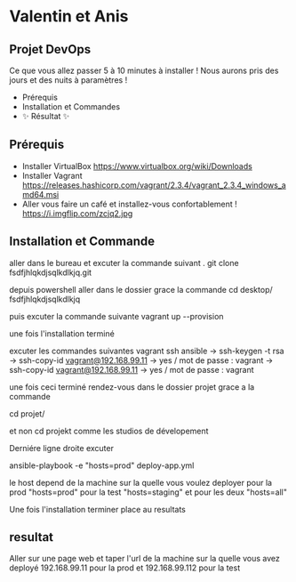 # Valentin et Anis
## Projet DevOps

Ce que vous allez passer 5 à 10 minutes à installer !
Nous aurons pris des jours et des nuits à paramètres !

- Prérequis 
- Installation et Commandes 
- ✨ Résultat  ✨

## Prérequis

- Installer VirtualBox 
    https://www.virtualbox.org/wiki/Downloads
- Installer Vagrant 
    https://releases.hashicorp.com/vagrant/2.3.4/vagrant_2.3.4_windows_amd64.msi
- Aller vous faire un café et installez-vous confortablement !
    https://i.imgflip.com/zcjq2.jpg

## Installation et Commande 
aller dans le bureau et excuter la commande suivant .
git clone fsdfjhlqkdjsqlkdlkjq.git

depuis powershell aller dans le dossier grace la commande 
cd desktop/ fsdfjhlqkdjsqlkdlkjq

puis excuter la commande suivante 
vagrant up --provision


une fois l'installation terminé

excuter les commandes suivantes 
vagrant ssh ansible ->
ssh-keygen -t rsa ->
ssh-copy-id vagrant@192.168.99.11 ->
yes / mot de passe : vagrant ->
ssh-copy-id vagrant@192.168.99.11 ->
yes / mot de passe : vagrant 


une fois ceci terminé rendez-vous dans le dossier projet grace a la commande

cd projet/

et non cd projekt comme les studios de dévelopement 

Derniére ligne droite excuter 

ansible-playbook -e "hosts=prod" deploy-app.yml


le host depend de la machine sur la quelle vous voulez deployer 
pour la prod "hosts=prod" pour la test "hosts=staging"
et pour les deux "hosts=all"

Une fois l'installation terminer place au resultats

## resultat

Aller sur une page web et taper l'url de la machine sur la quelle vous avez deployé
192.168.99.11 pour la prod
et
192.168.99.112 pour la test

